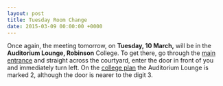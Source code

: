 ```yaml
---
layout: post
title: Tuesday Room Change
date: 2015-03-09 00:00:00 +0000
---
```


Once again, the meeting tomorrow, on **Tuesday, 10 March,** will be in the **Auditorium Lounge, Robinson** College. To get there, go through the [main entrance](http://map.cam.ac.uk/?inst=robin) and straight across the courtyard, enter the door in front of you and immediately turn left. On the [college plan](http://www.robinson.cam.ac.uk/about/college_plan.php) the Auditorium Lounge is marked 2, although the door is nearer to the digit 3.
